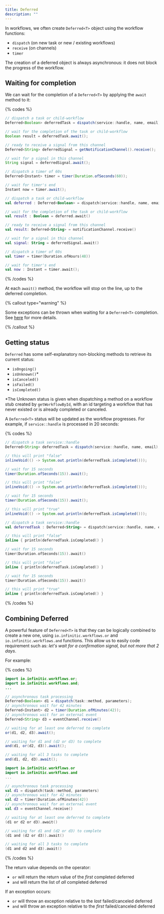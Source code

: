 ```yaml
---
title: Deferred
description: ""
---
```


In workflows, we often create `Deferred<T>` object using the workflow functions:

- `dispatch` (on new task or new / existing workflows)
- `receive` (on channels)
- `timer`

The creation of a deferred object is always asynchronous: it does not block the
progress of the workflow.

## Waiting for completion

We can wait for the completion of a `Deferred<T>` by applying the `await` method to it:

{% codes %}

```java
// dispatch a task or child-workflow
Deferred<Boolean> deferredTask = dispatch(service::handle, name, email);

// wait for the completion of the task or child-workflow
Boolean result = deferredTask.await();

// ready to receive a signal from this channel
Deferred<String> deferredSignal = getNotificationChannel().receive();

// wait for a signal in this channel
String signal = deferredSignal.await();

// dispatch a timer of 60s
Deferred<Instant> timer = timer(Duration.ofSeconds(60));

// wait for timer's end
Instant now = timer.await();
```

```kotlin
// dispatch a task or child-workflow
val deferred : Deferred<Boolean> = dispatch(service::handle, name, email)

// wait for the completion of the task or child-workflow
val result : Boolean = deferred.await()

// ready to receive a signal from this channel
val result: Deferred<String> = notificationChannel.receive()

// wait for a signal in this channel
val signal: String = deferredSignal.await()

// dispatch a timer of 60s
val timer = timer(Duration.ofHours(48))

// wait for timer's end
val now : Instant = timer.await();
```

{% /codes %}

At each `await()` method, the workflow will stop on the line, up to the deferred completion.

{% callout type="warning"  %}

Some exceptions can be thrown when waiting for a `Deferred<T>` completion. See [here](/docs/workflows/errors) for more details.

{% /callout  %}

## Getting status

`Deferred` has some self-explanatory non-blocking methods to retrieve its current status:

- `isOngoing()`
- `isUnknown()`\*
- `isCanceled()`
- `isFailed()`
- `isCompleted()`

\*The Unknown status is given when dispatching a method on a workflow stub created by `getWorkflowById`, with an id targeting a workflow that has never existed or is already completed or canceled.

A `Deferred<T>` status will be updated as the workflow progresses. For example, if `service::handle` is processed in 20 seconds:

{% codes %}

```java
// dispatch a task service::handle
Deferred<String> deferredTask = dispatch(service::handle, name, email);

// this will print "false"
inlineVoid(() -> System.out.println(deferredTask.isCompleted()));

// wait for 15 seconds
timer(Duration.ofSeconds(15)).await();

// this will print "false"
inlineVoid(() -> System.out.println(deferredTask.isCompleted()));

// wait for 15 seconds
timer(Duration.ofSeconds(15)).await();

// this will print "true"
inlineVoid(() -> System.out.println(deferredTask.isCompleted()));
```

```kotlin
// dispatch a task service::handle
val deferredTask : Deferred<String> = dispatch(service::handle, name, email)

// this will print "false"
inline { println(deferredTask.isCompleted() }

// wait for 15 seconds
timer(Duration.ofSeconds(15)).await()

// this will print "false"
inline { println(deferredTask.isCompleted() }

// wait for 15 seconds
timer(Duration.ofSeconds(15)).await()

// this will print "true"
inline { println(deferredTask.isCompleted() }
```

{% /codes %}

## Combining Deferred

A powerful feature of `Deferred<T>` is that they can be logically combined to create a new one,
using `io.infinitic.workflows.or` and `io.infinitic.workflows.and` functions. This allow us to easily code requirement such as: _let's wait for a confirmation signal, but not more that 2 days_.

For example:

{% codes %}

```java
import io.infinitic.workflows.or;
import io.infinitic.workflows.and;
...

// asynchronous task processing
Deferred<Boolean> d1 = dispatch(task::method, parameters);
// asynchronous wait for 42 minutes
Deferred<Instant> d2 = timer(Duration.ofMinutes(42));
// asynchronous wait for an external event
Deferred<String> d3 = eventChannel.receive()

// waiting for at least one deferred to complete
or(d1, d2, d3).await();

// waiting for d1 and (d2 or d3) to complete
and(d1, or(d2, d3)).await();

// waiting for all 3 tasks to complete
and(d1, d2, d3).await();
```

```kotlin
import io.infinitic.workflows.or
import io.infinitic.workflows.and
...

// asynchronous task processing
val d1 = dispatch(task::method, parameters)
// asynchronous wait for 42 minutes
val d2 = timer(Duration.ofMinutes(42))
// asynchronous wait for an external event
val d3 = eventChannel.receive()

// waiting for at least one deferred to complete
(d1 or d2 or d3).await()

// waiting for d1 and (d2 or d3) to complete
(d1 and (d2 or d3)).await()

// waiting for all 3 tasks to complete
(d1 and d2 and d3).await()
```

{% /codes %}

The return value depends on the operator:

- `or` will return the return value of the _first_ completed deferred
- `and` will return the list of _all_ completed deferred

If an exception occurs:

- `or` will throw an exception relative to the _last_ failed/canceled deferred
- `and` will throw an exception relative to the _first_ failed/canceled deferred
